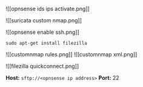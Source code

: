 

![[opnsense ids ips activate.png]]


![[suricata custom nmap.png]]

![[opnsense enable ssh.png]]


`sudo apt-get install filezilla`

![[customnmap rules.png]]
![[customnmap xml.png]]

![[filezilla quickconnect.png]]

**Host:** `sftp://<opnsense ip address>`
**Port:** 22

